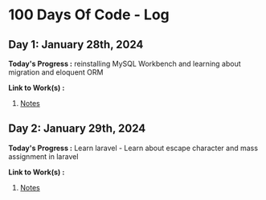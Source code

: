 # 100 Days Of Code - Log

## Day 1: January 28th, 2024

**Today's Progress :** reinstalling MySQL Workbench and learning about migration and eloquent ORM

**Link to Work(s) :** 
1. [Notes](resources/laravel-migration-eloquent.md)

## Day 2: January 29th, 2024

**Today's Progress :** Learn laravel - Learn about escape character and mass assignment in laravel

**Link to Work(s) :** 
1. [Notes](resources/php-mass-assignment.md)

